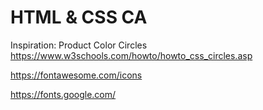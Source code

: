 # HTML & CSS CA

Inspiration:
Product Color Circles
https://www.w3schools.com/howto/howto_css_circles.asp

https://fontawesome.com/icons

https://fonts.google.com/